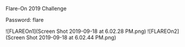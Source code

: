 Flare-On 2019 Challenge

Password: flare

![FLAREOn1](Screen Shot 2019-09-18 at 6.02.28 PM.png)
![FLAREOn2](Screen Shot 2019-09-18 at 6.02.44 PM.png)

